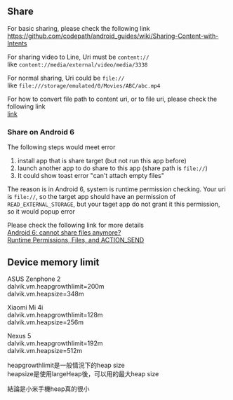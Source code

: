 ## Share

For basic sharing, please check the following link  
https://github.com/codepath/android_guides/wiki/Sharing-Content-with-Intents

For sharing video to Line, Uri must be `content://`  
like `content://media/external/video/media/3338`  

For normal sharing, Uri could be `file://`  
like `file:///storage/emulated/0/Movies/ABC/abc.mp4`

For how to convert file path to content uri, or to file uri, please check the following link  
[link](./share/README.md)

### Share on Android 6
The following steps would meet error  
1. install app that is share target (but not run this app before)  
2. launch another app to do share to this app (share path is `file://`)  
3. It could show toast error "can't attach empty files"

The reason is in Android 6, system is runtime permission checking. Your uri is `file://`, so the target app should have an permission of `READ_EXTERNAL_STORAGE`, but your taget app do not grant it this permission, so it would popup error

Please check the following link for more details  
[Android 6: cannot share files anymore?](http://stackoverflow.com/questions/32981194/android-6-cannot-share-files-anymore)  
[Runtime Permissions, Files, and ACTION_SEND](https://commonsware.com/blog/2015/10/07/runtime-permissions-files-action-send.html)

## Device memory limit
ASUS Zenphone 2  
dalvik.vm.heapgrowthlimit=200m  
dalvik.vm.heapsize=348m  

Xiaomi Mi 4i  
dalvik.vm.heapgrowthlimit=128m  
dalvik.vm.heapsize=256m  

Nexus 5  
dalvik.vm.heapgrowthlimit=192m  
dalvik.vm.heapsize=512m  

heapgrowthlimit是一般情況下的heap size  
heapsize是使用largeHeap後，可以用的最大heap size  

結論是小米手機heap真的很小  
